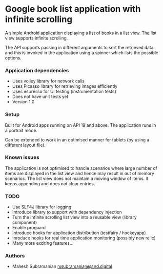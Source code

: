 # Google book list application with infinite scrolling #

A simple Android application displaying a list of books in a list view.  The list view supports
infinite scrolling.

The API supports passing in different arguments to sort the retrieved data and this is invoked in the
application using a spinner which lists the possible options.

### Application dependencies ###

* Uses volley library for network calls
* Uses Picasso library for retrieving images efficiently
* Uses espresso for UI testing (instrumentation tests)
* Does not have unit tests yet
* Version 1.0

### Setup ###

Built for Android apps running on API 19 and above.  The application runs in a portrait mode.

Can be extended to work in an optimised manner for tablets (by using a different layout file).

### Known issues ###

The application is not optimised to handle scenarios where large number of items are displayed in the list view
and hence may result in out of memory scenarios. The list view does not maintain a moving window of items.
It keeps appending and does not clear entries.

### TODO ###

* Use SLF4J library for logging
* Introduce library to support with dependency injection
* Turn the infinite scrolling list view into a reusable view (library component)
* Enable proguard
* Introduce hooks for application distribution (testfairy / hockeyapp)
* Inroduce hooks for real time application monitoring (possibly new relic)
* Many more exciting features...

### Authors ###

* Mahesh Subramanian <msubramanian@and.digital>